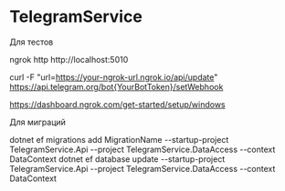# TelegramService

Для тестов 

ngrok http http://localhost:5010

curl -F "url=https://your-ngrok-url.ngrok.io/api/update" https://api.telegram.org/bot{YourBotToken}/setWebhook

https://dashboard.ngrok.com/get-started/setup/windows


Для миграций

dotnet ef migrations add MigrationName --startup-project TelegramService.Api --project TelegramService.DataAccess --context DataContext
dotnet ef database update --startup-project TelegramService.Api --project TelegramService.DataAccess --context DataContext